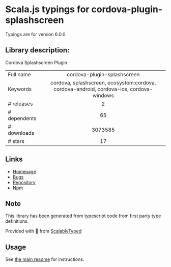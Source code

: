 
# Scala.js typings for cordova-plugin-splashscreen

Typings are for version 6.0.0

## Library description:
Cordova Splashscreen Plugin

|                    |                 |
| ------------------ | :-------------: |
| Full name          | cordova-plugin-splashscreen |
| Keywords           | cordova, splashscreen, ecosystem:cordova, cordova-android, cordova-ios, cordova-windows |
| # releases         | 2 |
| # dependents       | 65 |
| # downloads        | 3073585 |
| # stars            | 17 |

## Links
- [Homepage](https://cordova.apache.org/)
- [Bugs](https://github.com/apache/cordova-plugin-splashscreen/issues)
- [Repository](https://github.com/apache/cordova-plugin-splashscreen)
- [Npm](https://www.npmjs.com/package/cordova-plugin-splashscreen)
    


## Note
This library has been generated from typescript code from first party type definitions.

Provided with :purple_heart: from [ScalablyTyped](https://github.com/oyvindberg/ScalablyTyped)

## Usage
See [the main readme](../../readme.md) for instructions.


